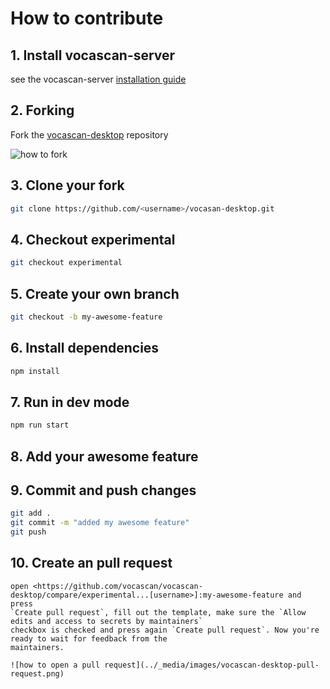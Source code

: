 # How to contribute

## 1. Install vocascan-server

see the vocascan-server [installation guide](vocascan-server/installation/installation)

## 2. Forking

Fork the [vocascan-desktop](https://github.com/vocascan/vocascan-desktop) repository

![how to fork](../_media/images/vocascan-desktop-fork.png)

## 3. Clone your fork

```bash
git clone https://github.com/<username>/vocasan-desktop.git
```

## 4. Checkout experimental

```bash
git checkout experimental
```

## 5. Create your own branch

```bash
git checkout -b my-awesome-feature
```

## 6. Install dependencies

```bash
npm install
```

## 7. Run in dev mode

```bash
npm run start
```

## 8. Add your awesome feature

## 9. Commit and push changes

```bash
git add .
git commit -m "added my awesome feature"
git push
```

## 10. Create an pull request

    open <https://github.com/vocascan/vocascan-desktop/compare/experimental...[username>]:my-awesome-feature and press
    `Create pull request`, fill out the template, make sure the `Allow edits and access to secrets by maintainers`
    checkbox is checked and press again `Create pull request`. Now you're ready to wait for feedback from the
    maintainers.

    ![how to open a pull request](../_media/images/vocascan-desktop-pull-request.png)
